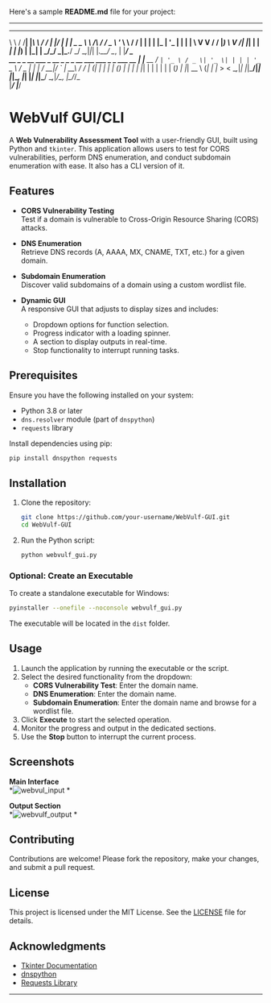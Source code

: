 Here's a sample **README.md** file for your project: 

---

__        __   _  __     __     _  __   _           
\ \      / /__| |_\ \   / /   _| |/ _| | |__  _   _ 
 \ \ /\ / / _ \ '_ \ \ / / | | | | |_  | '_ \| | | |
  \ V  V /  __/ |_) \ V /| |_| | |  _| | |_) | |_| |
   \_/\_/ \___|_.__/ \_/  \__,_|_|_|   |_.__/ \__, |
                                              |___/ 
                                                               _        
  __ _ _ __   ___  _ __  _   _ _ __ ___   ___  _   _ ___  __ _| |___  __
 / _` | '_ \ / _ \| '_ \| | | | '_ ` _ \ / _ \| | | / __|/ _` | __\ \/ /
| (_| | | | | (_) | | | | |_| | | | | | | (_) | |_| \__ \ (_| | |_ >  < 
 \__,_|_| |_|\___/|_| |_|\__, |_| |_| |_|\___/ \__,_|___/\__, |\__/_/\_\
                         |___/                           |___/          


# WebVulf GUI/CLI

A **Web Vulnerability Assessment Tool** with a user-friendly GUI, built using Python and `tkinter`. This application allows users to test for CORS vulnerabilities, perform DNS enumeration, and conduct subdomain enumeration with ease. It also has a CLI version of it.

## Features

- **CORS Vulnerability Testing**  
  Test if a domain is vulnerable to Cross-Origin Resource Sharing (CORS) attacks.  

- **DNS Enumeration**  
  Retrieve DNS records (A, AAAA, MX, CNAME, TXT, etc.) for a given domain.  

- **Subdomain Enumeration**  
  Discover valid subdomains of a domain using a custom wordlist file.

- **Dynamic GUI**  
  A responsive GUI that adjusts to display sizes and includes:  
  - Dropdown options for function selection.  
  - Progress indicator with a loading spinner.  
  - A section to display outputs in real-time.  
  - Stop functionality to interrupt running tasks.

## Prerequisites

Ensure you have the following installed on your system:  
- Python 3.8 or later  
- `dns.resolver` module (part of `dnspython`)  
- `requests` library  

Install dependencies using pip:  
```bash
pip install dnspython requests
```

## Installation

1. Clone the repository:  
   ```bash
   git clone https://github.com/your-username/WebVulf-GUI.git
   cd WebVulf-GUI
   ```
   
2. Run the Python script:  
   ```bash
   python webvulf_gui.py
   ```

### **Optional: Create an Executable**
To create a standalone executable for Windows:
```bash
pyinstaller --onefile --noconsole webvulf_gui.py
```
The executable will be located in the `dist` folder.

## Usage

1. Launch the application by running the executable or the script.  
2. Select the desired functionality from the dropdown:
   - **CORS Vulnerability Test**: Enter the domain name.  
   - **DNS Enumeration**: Enter the domain name.  
   - **Subdomain Enumeration**: Enter the domain name and browse for a wordlist file.  
3. Click **Execute** to start the selected operation.  
4. Monitor the progress and output in the dedicated sections.  
5. Use the **Stop** button to interrupt the current process.

## Screenshots

**Main Interface**  
*![webvul_input](https://github.com/user-attachments/assets/6df5e9fc-0f2a-4a03-ae8c-622c0112d6b2)
*  

**Output Section**  
*![webvulf_output](https://github.com/user-attachments/assets/5ee4a884-f2aa-4181-a4b7-4f4fad7fee50)
*  

## Contributing

Contributions are welcome! Please fork the repository, make your changes, and submit a pull request.  

## License

This project is licensed under the MIT License. See the [LICENSE](LICENSE) file for details.  

## Acknowledgments

- [Tkinter Documentation](https://docs.python.org/3/library/tkinter.html)  
- [dnspython](https://www.dnspython.org/)  
- [Requests Library](https://docs.python-requests.org/)

---
